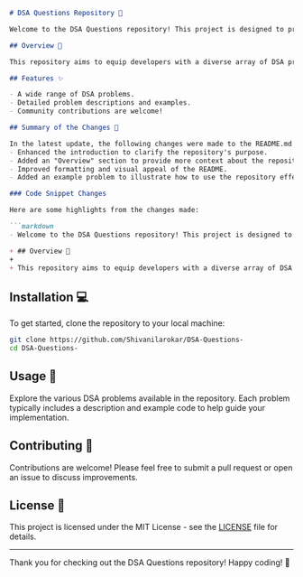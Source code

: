 ```markdown
# DSA Questions Repository 🤖

Welcome to the DSA Questions repository! This project is designed to provide a collection of Data Structures and Algorithms (DSA) problems that can help developers of all skill levels enhance their problem-solving capabilities.

## Overview 🌟

This repository aims to equip developers with a diverse array of DSA problems, enabling them to enhance their problem-solving skills and coding proficiency.

## Features ✨

- A wide range of DSA problems.
- Detailed problem descriptions and examples.
- Community contributions are welcome!

## Summary of the Changes 📝

In the latest update, the following changes were made to the README.md file:
- Enhanced the introduction to clarify the repository's purpose.
- Added an "Overview" section to provide more context about the repository.
- Improved formatting and visual appeal of the README.
- Added an example problem to illustrate how to use the repository effectively.

### Code Snippet Changes

Here are some highlights from the changes made:

```markdown
- Welcome to the DSA Questions repository! This project is designed to provide a collection of Data Structures and Algorithms (DSA) problems that can help developers of all skill levels enhance their problem-solving capabilities.

+ ## Overview 🌟
+
+ This repository aims to equip developers with a diverse array of DSA problems, enabling them to enhance their problem-solving skills and coding proficiency.
```

## Installation 💻

To get started, clone the repository to your local machine:

```bash
git clone https://github.com/Shivanilarokar/DSA-Questions-
cd DSA-Questions-
```

## Usage 📖

Explore the various DSA problems available in the repository. Each problem typically includes a description and example code to help guide your implementation.

## Contributing 🤝

Contributions are welcome! Please feel free to submit a pull request or open an issue to discuss improvements.

## License 📄

This project is licensed under the MIT License - see the [LICENSE](LICENSE) file for details.

---

Thank you for checking out the DSA Questions repository! Happy coding! 🚀
```